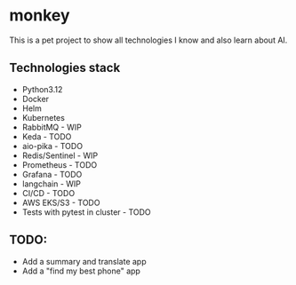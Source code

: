 # monkey
This is a pet project to show all technologies I know and also learn about AI.

## Technologies stack
- Python3.12
- Docker
- Helm
- Kubernetes
- RabbitMQ - WIP
- Keda - TODO
- aio-pika - TODO
- Redis/Sentinel - WIP
- Prometheus - TODO
- Grafana - TODO
- langchain - WIP
- CI/CD - TODO
- AWS EKS/S3 - TODO
- Tests with pytest in cluster - TODO


## TODO:
- Add a summary and translate app
- Add a "find my best phone" app
